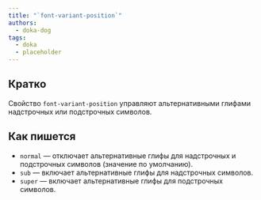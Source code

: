 ```yaml
---
title: "`font-variant-position`"
authors:
  - doka-dog
tags:
  - doka
  - placeholder
---
```


## Кратко

Свойство `font-variant-position` управляют альтернативными глифами надстрочных или подстрочных символов.

## Как пишется

- `normal` — отключает альтернативные глифы для надстрочных и подстрочных символов (значение по умолчанию).
- `sub` — включает альтернативные глифы для надстрочных символов.
- `super` — включает альтернативные глифы для подстрочных символов.
